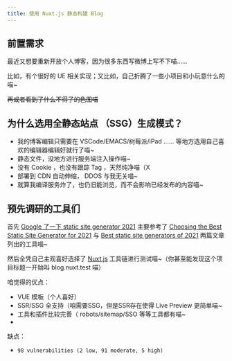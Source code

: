 ```yaml
---
title: 使用 Nuxt.js 静态构建 Blog
---
```


## 前置需求

最近又想要重新开放个人博客，因为很多东西写微博上写不下喵……

比如，有个很好的 UE 相关实现；又比如，自己折腾了一些小项目和小玩意什么的喵~

~~再或者看到了什么不得了的色图喵~~

## 为什么选用全静态站点 （SSG）生成模式？

* 我的博客编辑只需要在 VSCode/EMACS/树莓派/iPad …… 等地方选用自己喜欢的编辑器编辑好就行了喵~
* 静态文件，没地方进行服务端注入操作喵~
* 没有 Cookie ，也没有跟踪 Tag ，天然纯净喵（X
* 部署到 CDN 自动伸缩， DDOS 与我无关喵~
* 就算我编译服务炸了，也仍旧能浏览，而不会影响已经发布的内容喵~

## 预先调研的工具们

首先 [Google 了一下 static site generator 2021](https://www.google.com/search?q=static+site+generator+2021&oq=static+site+generator+2021&ie=UTF-8) 主要参考了 [Choosing the Best Static Site Generator for 2021](https://snipcart.com/blog/choose-best-static-site-generator) 与 [Best static site generators of 2021](https://www.techradar.com/best/static-site-generators) 两篇文章列出的工具喵~

然后全凭自己主观喜好选择了 [Nuxt.js](https://nuxtjs.org/) 工具链进行测试喵~（你甚至能发现这个项目标题一开始叫 blog.nuxt.test 喵）

咱觉得的优点：

* VUE 模板（个人喜好）
* SSR/SSG 全支持（咱需要SSG，但是SSR存在使得 Live Preview 更简单喵~
* 工具和插件比较完善（ robots/sitemap/SSO 等等工具都有喵~
* 

缺点：

* `98 vulnerabilities (2 low, 91 moderate, 5 high)`
